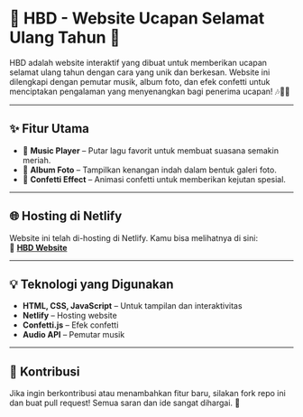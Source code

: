 # 🎉 HBD - Website Ucapan Selamat Ulang Tahun 🎂

HBD adalah website interaktif yang dibuat untuk memberikan ucapan selamat ulang tahun dengan cara yang unik dan berkesan. Website ini dilengkapi dengan pemutar musik, album foto, dan efek confetti untuk menciptakan pengalaman yang menyenangkan bagi penerima ucapan! 🎶📸🎊

---

## ✨ Fitur Utama

- 🎵 **Music Player** – Putar lagu favorit untuk membuat suasana semakin meriah.
- 📸 **Album Foto** – Tampilkan kenangan indah dalam bentuk galeri foto.
- 🎊 **Confetti Effect** – Animasi confetti untuk memberikan kejutan spesial.

---

## 🌐 Hosting di Netlify

Website ini telah di-hosting di Netlify. Kamu bisa melihatnya di sini:  
🔗 **[HBD Website](https://birthday-surprise-107e8f.netlify.app/)**

---

## 💡 Teknologi yang Digunakan

- **HTML, CSS, JavaScript** – Untuk tampilan dan interaktivitas
- **Netlify** – Hosting website
- **Confetti.js** – Efek confetti
- **Audio API** – Pemutar musik

---

## 🤝 Kontribusi

Jika ingin berkontribusi atau menambahkan fitur baru, silakan fork repo ini dan buat pull request! Semua saran dan ide sangat dihargai. 🎈
